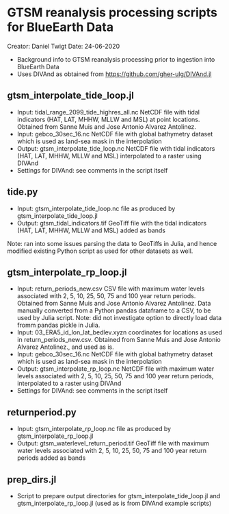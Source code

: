 # GTSM reanalysis processing scripts for BlueEarth Data

Creator: Daniel Twigt
Date: 24-06-2020

- Background info to GTSM reanalysis processing prior to ingestion into BlueEarth Data
- Uses DIVAnd as obtained from https://github.com/gher-ulg/DIVAnd.jl

## gtsm_interpolate_tide_loop.jl

 - Input: tidal_range_2099_tide_highres_all.nc NetCDF file with tidal indicators (HAT, LAT, MHHW, MLLW and MSL) at point locations. Obtained from Sanne Muis and Jose Antonio Alvarez Antolinez.
 - Input: gebco_30sec_16.nc NetCDF file with global bathymetry dataset which is used as land-sea mask in the interpolation
 - Output: gtsm_interpolate_tide_loop.nc NetCDF file with tidal indicators (HAT, LAT, MHHW, MLLW and MSL) interpolated to a raster using DIVAnd
 - Settings for DIVAnd: see comments in the script itself
 
## tide.py

 - Input: gtsm_interpolate_tide_loop.nc file as produced by gtsm_interpolate_tide_loop.jl
 - Output: gtsm_tidal_indicators.tif GeoTiff file with the tidal indicators (HAT, LAT, MHHW, MLLW and MSL) added as bands
 
 Note: ran into some issues parsing the data to GeoTiffs in Julia, and hence modified existing Python script as used for other datasets as well.

## gtsm_interpolate_rp_loop.jl

 - Input: return_periods_new.csv CSV file with maximum water levels associated with 2, 5, 10, 25, 50, 75 and 100 year return periods. Obtained from Sanne Muis and Jose Antonio Alvarez Antolinez. Data manually converted from a Python pandas dataframe to a CSV, to be used by Julia script. Note: did not investigate option to directly load data fromm pandas pickle in Julia. 
 - Input: 03_ERA5_id_lon_lat_bedlev.xyzn coordinates for locations as used in return_periods_new.csv. Obtained from Sanne Muis and Jose Antonio Alvarez Antolinez., and used as is.
 - Input: gebco_30sec_16.nc NetCDF file with global bathymetry dataset which is used as land-sea mask in the interpolation
 - Output: gtsm_interpolate_rp_loop.nc NetCDF file with maximum water levels associated with 2, 5, 10, 25, 50, 75 and 100 year return periods, interpolated to a raster using DIVAnd
 - Settings for DIVAnd: see comments in the script itself
 
## returnperiod.py

 - Input: gtsm_interpolate_rp_loop.nc file as produced by gtsm_interpolate_rp_loop.jl
 - Output: gtsm_waterlevel_return_period.tif GeoTiff file with maximum water levels associated with 2, 5, 10, 25, 50, 75 and 100 year return periods added as bands
 
## prep_dirs.jl

 - Script to prepare output directories for gtsm_interpolate_tide_loop.jl and gtsm_interpolate_rp_loop.jl (used as is from DIVAnd example scripts)